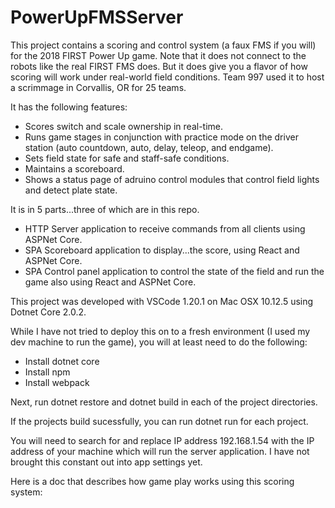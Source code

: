 # PowerUpFMSServer
This project contains a scoring and control system (a faux FMS if you will) for the 2018 FIRST Power Up game.  Note that it does not connect to the robots like the real FIRST FMS does.  But it does give you a flavor of how scoring will work under real-world field conditions.  Team 997 used it to host a scrimmage in Corvallis, OR for 25 teams.

It has the following features:
- Scores switch and scale ownership in real-time.
- Runs game stages in conjunction with practice mode on the driver station (auto countdown, auto, delay, teleop, and endgame).
- Sets field state for safe and staff-safe conditions.
- Maintains a scoreboard.
- Shows a status page of adruino control modules that control field lights and detect plate state.

It is in 5 parts...three of which are in this repo.
- HTTP Server application to receive commands from all clients using ASPNet Core.
- SPA Scoreboard application to display...the score, using React and ASPNet Core.
- SPA Control panel application to control the state of the field and run the game also using React and ASPNet Core.

This project was developed with VSCode 1.20.1 on Mac OSX 10.12.5 using Dotnet Core 2.0.2.

While I have not tried to deploy this on to a fresh environment (I used my dev machine to run the game), you will at least need to do the following:
- Install dotnet core
- Install npm
- Install webpack

Next, run dotnet restore and dotnet build in each of the project directories.

If the projects build sucessfully, you can run dotnet run for each project.

You will need to search for and replace IP address 192.168.1.54 with the IP address of your machine which will run the server application.  I have not brought this constant out into app settings yet.

Here is a doc that describes how game play works using this scoring system: 
